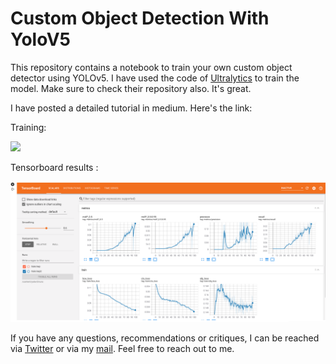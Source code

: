 # Custom Object Detection With YoloV5

This repository contains a notebook to train your own custom object detector using YOLOv5. I have used the code of [Ultralytics](https://github.com/ultralytics/yolov5) to train the model. Make sure to check their repository also. It's great.

I have posted a detailed tutorial in medium. Here's the link:


Training:

![](output/training.gif)


Tensorboard results :

![](output/tensorboard.png)


If you have any questions, recommendations or critiques, I can be reached via [Twitter](https://twitter.com/thecaffeinedev) or via my [mail](mailto:thedlmonk@gmail.com). Feel free to reach out to me.
